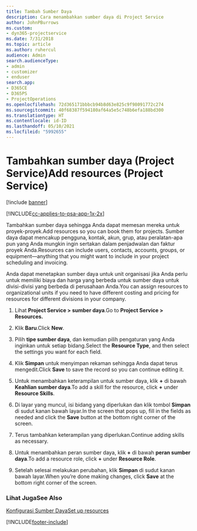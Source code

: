 ```yaml
---
title: Tambah Sumber Daya
description: Cara menambahkan sumber daya di Project Service
author: JohnPBurrows
ms.custom:
- dyn365-projectservice
ms.date: 7/31/2018
ms.topic: article
ms.author: ruhercul
audience: Admin
search.audienceType:
- admin
- customizer
- enduser
search.app:
- D365CE
- D365PS
- ProjectOperations
ms.openlocfilehash: 72d365171bbbcb94b8d63e825c9f98091772c274
ms.sourcegitcommit: 40f68387f594180af64a5e5c748b6efa188bd300
ms.translationtype: HT
ms.contentlocale: id-ID
ms.lasthandoff: 05/10/2021
ms.locfileid: "5992655"
---
```

# <a name="add-resources-project-service"></a><span data-ttu-id="09918-103">Tambahkan sumber daya (Project Service)</span><span class="sxs-lookup"><span data-stu-id="09918-103">Add resources (Project Service)</span></span>

[!include [banner](../includes/psa-now-project-operations.md)]

[!INCLUDE[cc-applies-to-psa-app-1x-2x](../includes/cc-applies-to-psa-app-1x-2x.md)]

<span data-ttu-id="09918-104">Tambahkan sumber daya sehingga Anda dapat memesan mereka untuk proyek-proyek.</span><span class="sxs-lookup"><span data-stu-id="09918-104">Add resources so you can book them for projects.</span></span> <span data-ttu-id="09918-105">Sumber daya dapat mencakup pengguna, kontak, akun, grup, atau peralatan-apa pun yang Anda mungkin ingin sertakan dalam penjadwalan dan faktur proyek Anda.</span><span class="sxs-lookup"><span data-stu-id="09918-105">Resources can include users, contacts, accounts, groups, or equipment—anything that you might want to include in your project scheduling and invoicing.</span></span>  
  
<span data-ttu-id="09918-106">Anda dapat menetapkan sumber daya untuk unit organisasi jika Anda perlu untuk memiliki biaya dan harga yang berbeda untuk sumber daya untuk divisi-divisi yang berbeda di perusahaan Anda.</span><span class="sxs-lookup"><span data-stu-id="09918-106">You can assign resources to organizational units if you need to have different costing and pricing for resources for different divisions in your company.</span></span>  
  
1.  <span data-ttu-id="09918-107">Lihat **Project Service > sumber daya**.</span><span class="sxs-lookup"><span data-stu-id="09918-107">Go to **Project Service > Resources.**</span></span>  
  
2.  <span data-ttu-id="09918-108">Klik **Baru**.</span><span class="sxs-lookup"><span data-stu-id="09918-108">Click **New**.</span></span>  
  
3.  <span data-ttu-id="09918-109">Pilih **tipe sumber daya**, dan kemudian pilih pengaturan yang Anda inginkan untuk setiap bidang.</span><span class="sxs-lookup"><span data-stu-id="09918-109">Select the **Resource Type**, and then select the settings you want for each field.</span></span>  
  
4.  <span data-ttu-id="09918-110">Klik **Simpan** untuk menyimpan rekaman sehingga Anda dapat terus mengedit.</span><span class="sxs-lookup"><span data-stu-id="09918-110">Click **Save** to save the record so you can continue editing it.</span></span>  
  
5.  <span data-ttu-id="09918-111">Untuk menambahkan keterampilan untuk sumber daya, klik **+** di bawah **Keahlian sumber daya**.</span><span class="sxs-lookup"><span data-stu-id="09918-111">To add a skill for the resource, click **+** under **Resource Skills**.</span></span>  
  
6.  <span data-ttu-id="09918-112">Di layar yang muncul, isi bidang yang diperlukan dan klik tombol **Simpan** di sudut kanan bawah layar.</span><span class="sxs-lookup"><span data-stu-id="09918-112">In the screen that pops up, fill in the fields as needed and click the **Save** button at the bottom right corner of the screen.</span></span>  
  
7.  <span data-ttu-id="09918-113">Terus tambahkan keterampilan yang diperlukan.</span><span class="sxs-lookup"><span data-stu-id="09918-113">Continue adding skills as necessary.</span></span>  
  
8.  <span data-ttu-id="09918-114">Untuk menambahkan peran sumber daya, klik **+** di bawah **peran sumber daya**.</span><span class="sxs-lookup"><span data-stu-id="09918-114">To add a resource role, click **+** under **Resource Role**.</span></span>  
  
9. <span data-ttu-id="09918-115">Setelah selesai melakukan perubahan, klik **Simpan** di sudut kanan bawah layar.</span><span class="sxs-lookup"><span data-stu-id="09918-115">When you’re done making changes, click **Save** at the bottom right corner of the screen.</span></span>  
  
### <a name="see-also"></a><span data-ttu-id="09918-116">Lihat Juga</span><span class="sxs-lookup"><span data-stu-id="09918-116">See Also</span></span>  
 [<span data-ttu-id="09918-117">Konfigurasi Sumber Daya</span><span class="sxs-lookup"><span data-stu-id="09918-117">Set up resources</span></span>](../psa/set-up-resources.md)


[!INCLUDE[footer-include](../includes/footer-banner.md)]